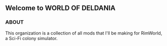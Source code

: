 ## Welcome to WORLD OF DELDANIA


### ABOUT

This organization is a collection of all mods that I'll be making for RimWorld, a Sci-Fi colony simulator.

